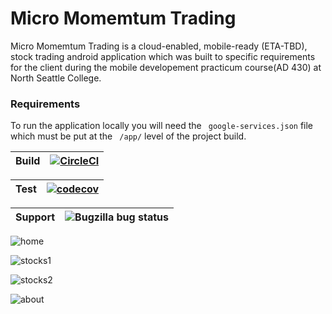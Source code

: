 # Micro Momemtum Trading
Micro Momemtum Trading is a cloud-enabled, mobile-ready (ETA-TBD), stock trading android application which was built to specific requirements for the client during the mobile developement practicum course(AD 430) at North Seattle College. 


### Requirements
To run the application locally you will need the ` google-services.json` file which must be put at the ` /app/` level of the project build.


|Build   | [![CircleCI](https://circleci.com/gh/gitsah/MicroMomentums.svg?style=svg)](https://circleci.com/gh/gitsah/MicroMomentums) |
| --------- | --------- |

|Test     |[![codecov](https://codecov.io/gh/gitsah/MicroMomentums/branch/master/graph/badge.svg)](https://codecov.io/gh/gitsah/MicroMomentums)|
| --------- | --------- |

|Support  |![Bugzilla bug status](https://img.shields.io/badge/api-24%E2%86%9227-lightgrey.svg)|
| --------- | -------- |


![home](https://user-images.githubusercontent.com/25112069/49419127-66d1f600-f73a-11e8-8caa-3b73be3ff605.png)

![stocks1](https://user-images.githubusercontent.com/25112069/49419140-781b0280-f73a-11e8-8e31-22bd653306ae.png)

![stocks2](https://user-images.githubusercontent.com/25112069/49419145-7d784d00-f73a-11e8-9d82-c0f19e909ccb.png)

![about](https://user-images.githubusercontent.com/25112069/49419149-80733d80-f73a-11e8-84e2-8b420e7ec6cc.png)

